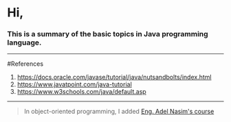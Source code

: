 # Hi,
### This is a summary of the basic topics in Java programming language.
---
#References
1. https://docs.oracle.com/javase/tutorial/java/nutsandbolts/index.html
2. https://www.javatpoint.com/java-tutorial
3. https://www.w3schools.com/java/default.asp
---
> In object-oriented programming, I added <a href="https://www.youtube.com/playlist?list=PLCInYL3l2AagY7fFlhCrjpLiIFybW3yQv">Eng. Adel Nasim's course</a> 
